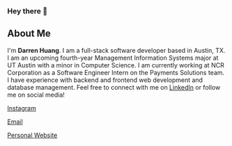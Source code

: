 ### Hey there 👋

<!--
**dhuang97/dhuang97** is a ✨ _special_ ✨ repository because its `README.md` (this file) appears on your GitHub profile.

Here are some ideas to get you started:

- 🔭 I’m currently working on ...
- 🌱 I’m currently learning ...
- 👯 I’m looking to collaborate on ...
- 🤔 I’m looking for help with ...
- 💬 Ask me about ...
- 📫 How to reach me: ...
- 😄 Pronouns: ...
- ⚡ Fun fact: ...
-->

## About Me

I'm **Darren Huang**. I am a full-stack software developer based in Austin, TX. I am an upcoming fourth-year Management Information Systems major at UT Austin with a minor in Computer Science.
I am currently working at NCR Corporation as a Software Engineer Intern on the Payments Solutions team. I have experience with backend and frontend web development and database management. Feel free to 
connect with me on [LinkedIn](https://www.linkedin.com/in/darrenhhuang/) or follow me on social media!

[Instagram](https://www.instagram.com/_darrenhuang_/)

[Email](mailto:darren.huang.h@gmail.com)

[Personal Website](https://darrenhuang.azurewebsites.net/)
